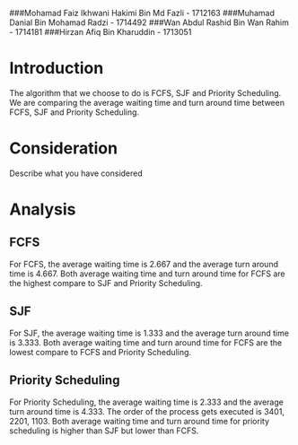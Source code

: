 ###Mohamad Faiz Ikhwani Hakimi Bin Md Fazli - 1712163
###Muhamad Danial Bin Mohamad Radzi - 1714492
###Wan Abdul Rashid Bin Wan Rahim - 1714181
###Hirzan Afiq Bin Kharuddin - 1713051




# Introduction

The algorithm that we choose to do is FCFS, SJF and Priority Scheduling. We are comparing the average waiting time and turn around time between FCFS, SJF and Priority Scheduling.

# Consideration

Describe what you have considered

# Analysis

## FCFS

For FCFS, the average waiting time is 2.667 and the average turn around time is 4.667. 
Both average waiting time and turn around time for FCFS are the highest compare to SJF and Priority Scheduling.

## SJF

For SJF, the average waiting time is 1.333 and the average turn around time is 3.333.
Both average waiting time and turn around time for FCFS are the lowest compare to FCFS and Priority Scheduling.


## Priority Scheduling 

For Priority Scheduling, the average waiting time is 2.333 and the average turn around time is 4.333. The order of the process gets executed is 3401, 2201, 1103.
Both average waiting time and turn around time for priority scheduling is higher than SJF but lower than FCFS.

